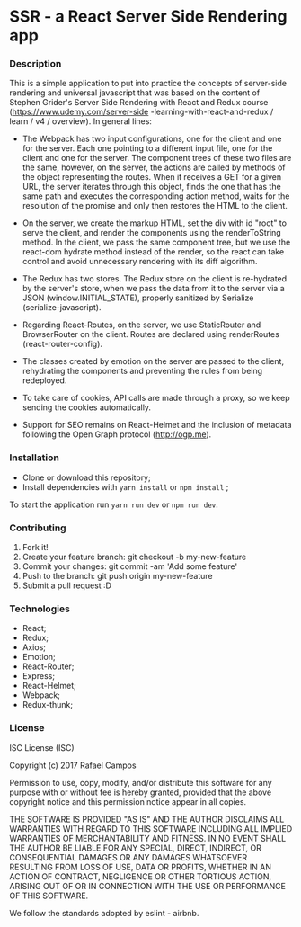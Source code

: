 # SSR - a React Server Side Rendering app

### Description

This is a simple application to put into practice the concepts of server-side rendering and
universal javascript that was based on the content of Stephen Grider's Server Side Rendering with
React and Redux course (https://www.udemy.com/server-side -learning-with-react-and-redux / learn /
v4 / overview). In general lines:

* The Webpack has two input configurations, one for the client and one for the server. Each one
  pointing to a different input file, one for the client and one for the server. The component trees
  of these two files are the same, however, on the server, the actions are called by methods of the
  object representing the routes. When it receives a GET for a given URL, the server iterates
  through this object, finds the one that has the same path and executes the corresponding action
  method, waits for the resolution of the promise and only then restores the HTML to the client.

* On the server, we create the markup HTML, set the div with id "root" to serve the client, and
  render the components using the renderToString method. In the client, we pass the same component
  tree, but we use the react-dom hydrate method instead of the render, so the react can take control
  and avoid unnecessary rendering with its diff algorithm.

* The Redux has two stores. The Redux store on the client is re-hydrated by the server's store, when
  we pass the data from it to the server via a JSON (window.INITIAL_STATE), properly sanitized by
  Serialize (serialize-javascript).

* Regarding React-Routes, on the server, we use StaticRouter and BrowserRouter on the client. Routes
  are declared using renderRoutes (react-router-config).

* The classes created by emotion on the server are passed to the client, rehydrating the components
  and preventing the rules from being redeployed.

* To take care of cookies, API calls are made through a proxy, so we keep sending the cookies
  automatically.

* Support for SEO remains on React-Helmet and the inclusion of metadata following the Open Graph
  protocol (http://ogp.me).

### Installation

* Clone or download this repository;
* Install dependencies with `yarn install` or `npm install` ;

To start the application run `yarn run dev` or `npm run dev`.

### Contributing

1. Fork it!
2. Create your feature branch: git checkout -b my-new-feature
3. Commit your changes: git commit -am 'Add some feature'
4. Push to the branch: git push origin my-new-feature
5. Submit a pull request :D

### Technologies

* React;
* Redux;
* Axios;
* Emotion;
* React-Router;
* Express;
* React-Helmet;
* Webpack;
* Redux-thunk;

### License

ISC License (ISC)

Copyright (c) 2017 Rafael Campos

Permission to use, copy, modify, and/or distribute this software for any purpose with or without fee
is hereby granted, provided that the above copyright notice and this permission notice appear in all
copies.

THE SOFTWARE IS PROVIDED "AS IS" AND THE AUTHOR DISCLAIMS ALL WARRANTIES WITH REGARD TO THIS
SOFTWARE INCLUDING ALL IMPLIED WARRANTIES OF MERCHANTABILITY AND FITNESS. IN NO EVENT SHALL THE
AUTHOR BE LIABLE FOR ANY SPECIAL, DIRECT, INDIRECT, OR CONSEQUENTIAL DAMAGES OR ANY DAMAGES
WHATSOEVER RESULTING FROM LOSS OF USE, DATA OR PROFITS, WHETHER IN AN ACTION OF CONTRACT, NEGLIGENCE
OR OTHER TORTIOUS ACTION, ARISING OUT OF OR IN CONNECTION WITH THE USE OR PERFORMANCE OF THIS
SOFTWARE.

We follow the standards adopted by eslint - airbnb.
